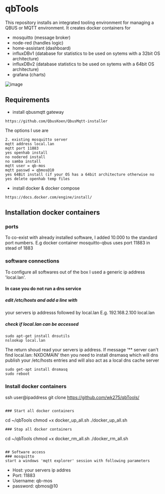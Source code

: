 # qbTools
This repository installs an integrated tooling environment for managing a QBUS or MQTT environment.
It creates docker containers for
- mosquitto (message broker)
- node-red (handles logic)
- home-assistant (dashboard)
- influxDBv1 (database for statistics to be used on sytems with a 32bit OS architecture)
- influxDBv2 (database statistics to be used on sytems with a 64bit OS architecture)
- grafana (charts)

![image](https://user-images.githubusercontent.com/55239601/211035633-5a07d739-ddfc-4ff8-983e-b8393c389e99.png)


## Requirements
- install qbusmqtt gateway
 ``` 
https://github.com/QbusKoen/QbusMqtt-installer
```
The options I use are
```
2. existing mosquitto server
mqtt address local.lan
mqtt port 11883
yes openhab install
no nodered install
no samba install
mqtt user = qb-mos
mqtt passwd = qbmos@10
yes 64Bit install (if your OS has a 64bit architecture otherwise no
yes delete openhab temp files
```

- install docker & docker compose
```
https://docs.docker.com/engine/install/
```
## Installation docker containers
### ports
To co-exist with already installed software, I added 10.000 to the standard port numbers.
E.g  docker container mosquitto-qbus uses port 11883 in stead of 1883

### software connections
To configure all softwares out of the box I used a generic ip address 'local.lan'.
#### In case you do not run a dns service
##### edit /etc/hosts and add a line with
your servers ip addresss followed by local.lan
E.g. 192.168.2.100 local.lan

##### check if local.lan can be accessed
```
sudo apt-get install dnsutils
nslookup local.lan
```
The return shoud read your servers ip address.
If message ‘** server can't find local.lan: NXDOMAIN’ then you need to install dnsmasq which will dns publish your /etc/hosts entries and will also act as a local dns cache server
```
sudo get-apt install dnsmasq
sudo reboot
```

### Install docker containers
ssh user@ipaddress
git clone https://github.com/wk275/qbTools/
```

### Start all docker containers
```
cd ~/qbTools
chmod +x docker_up_all.sh
./docker_up_all.sh
```
### Stop all docker containers
```
cd ~/qbTools
chmod +x docker_rm_all.sh
./docker_rm_all.sh
```

## Software access
### mosquitto
start a windows 'mqtt explorer' session with following parameters
```
- Host: your servers ip addres
- Port: 11883
- Username: qb-mos
- password: qbmos@10
```


